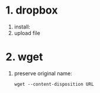 # 1. dropbox

1. install: 
2. upload file

# 2. wget

1. preserve original name:
    ```
    wget --content-disposition URL
    ```